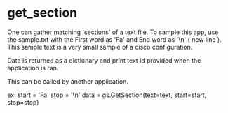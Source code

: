 # get_section

One can gather matching 'sections' of a text file.  To sample this app, use the sample.txt with the First word as 'Fa' and End word as '\n' ( new line ). This sample text is a very small sample of a cisco configuration.

Data is returned as a dictionary and print text id provided when the application is ran.

This can be called by another application.

ex:
start = 'Fa'
stop = '\n'
data = gs.GetSection(text=text, start=start, stop=stop)

